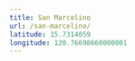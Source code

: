 ```yaml
---
title: San Marcelino
url: /san-marcelino/
latitude: 15.7314059
longitude: 120.76698660000001
---
```

